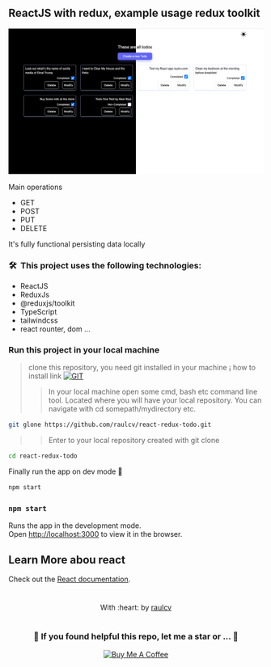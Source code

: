 ## ReactJS with redux, example usage redux toolkit

![MasterHead](https://github.com/raulcv/react-redux-todo/blob/main/public/blackwhite.jpg)
<!-- (https://raulcv.com) -->

Main operations
* GET
* POST
* PUT
* DELETE

It's fully functional persisting data locally

### 🛠 &nbsp;This project uses the following technologies:

* ReactJS
* ReduxJs
* @reduxjs/toolkit
* TypeScript
* tailwindcss
* react rounter, dom ...

### Run this project in your local machine
> clone this repository, you need git installed in your machine ¡ how to install link [![GIT](https://img.shields.io/badge/Git-0077B5?style=for-the-badge&logo=git&logoColor=red)](https://github.com/git-guides/install-git)
>> In your local machine open some cmd, bash etc command line tool. Located where you will have your local repository. You can navigate with cd somepath/mydirectory etc.
```bash
git glone https://github.com/raulcv/react-redux-todo.git
```
>> Enter to your  local repository created with git clone
```bash
cd react-redux-todo 
```
Finally run the app on dev mode 🤪
```bash
npm start
```

### `npm start`

Runs the app in the development mode.\
Open [http://localhost:3000](http://localhost:3000) to view it in the browser.

## Learn More abou react

Check out the [React documentation](https://reactjs.org/).

#
<p align="center">
	With :heart: by <a href="https://www.raulcv.com" target="_blank">raulcv</a>
</p>

#
<h3 align="center">🤗 If you found helpful this repo, let me a star  or ... 🐣</h3>
<p align="center">
<a href="https://www.buymeacoffee.com/iraulcv" target="_blank"><img src="https://cdn.buymeacoffee.com/buttons/default-orange.png" alt="Buy Me A Coffee" height="41" width="174"></a>
</p>
